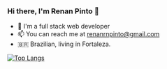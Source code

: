 ### Hi there, I'm Renan Pinto 👋

- 🌱 I'm a full stack web developer
- 📫 You can reach me at renanrnpinto@gmail.com
- 🇧🇷 Brazilian, living in Fortaleza.



[![Top Langs](https://github-readme-stats.vercel.app/api/top-langs/?username=Renan-Pint0&layout=compact)](https://github.com/anuraghazra/github-readme-stats)
